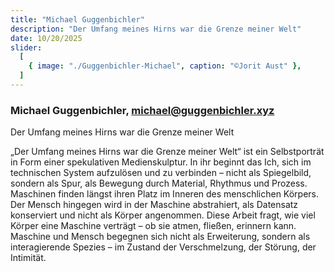 ```yaml
---
title: "Michael Guggenbichler"
description: "Der Umfang meines Hirns war die Grenze meiner Welt"
date: 10/20/2025
slider:
  [
    { image: "./Guggenbichler-Michael", caption: "©Jorit Aust" },
  ]
---
```


### Michael Guggenbichler, michael@guggenbichler.xyz 

Der Umfang meines Hirns war die Grenze meiner Welt <br/>


„Der Umfang meines Hirns war die Grenze meiner Welt“ ist ein Selbstporträt in Form einer spekulativen Medienskulptur. In ihr beginnt das Ich, sich im technischen System aufzulösen und zu verbinden – nicht als Spiegelbild, sondern als Spur, als Bewegung durch Material, Rhythmus und Prozess. Maschinen finden längst ihren Platz im Inneren des menschlichen Körpers. Der Mensch hingegen wird in der Maschine abstrahiert, als Datensatz konserviert und nicht als Körper angenommen.
Diese Arbeit fragt, wie viel Körper eine Maschine verträgt – ob sie atmen, fließen, erinnern kann. Maschine und Mensch begegnen sich nicht als Erweiterung, sondern als interagierende Spezies – im Zustand der Verschmelzung, der Störung, der Intimität.
